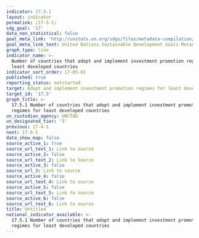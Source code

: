 ```yaml
---
indicator: 17.5.1
layout: indicator
permalink: /17-5-1/
sdg_goal: '17'
data_non_statistical: false
goal_meta_link: 'http://unstats.un.org/sdgs/files/metadata-compilation/Metadata-Goal-17.pdf'
goal_meta_link_text: United Nations Sustainable Development Goals Metadata (pdf 468kB)
graph_type: line
indicator_name: >-
  Number of countries that adopt and implement investment promotion regimes for
  least developed countries
indicator_sort_order: 17-05-01
published: true
reporting_status: notstarted
target: Adopt and implement investment promotion regimes for least developed countries
target_id: '17.5'
graph_title: >-
  17.5.1 Number of countries that adopt and implement investment promotion
  regimes for least developed countries
un_custodian_agency: UNCTAD
un_designated_tier: '3'
previous: 17-4-1
next: 17-6-1
data_show_map: false
source_active_1: true
source_url_text_1: Link to source
source_active_2: false
source_url_text_2: Link to Source
source_active_3: false
source_url_3: Link to source
source_active_4: false
source_url_text_4: Link to source
source_active_5: false
source_url_text_5: Link to source
source_active_6: false
source_url_text_6: Link to source
title: Untitled
national_indicator_available: >-
  17.5.1 Number of countries that adopt and implement investment promotion
  regimes for least developed countries
---
```

